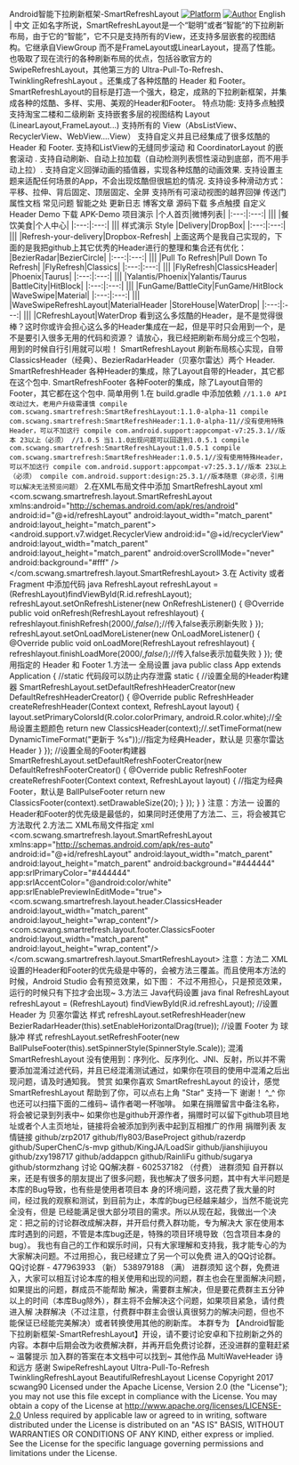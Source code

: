 Android智能下拉刷新框架-SmartRefreshLayout [![Platform](https://img.shields.io/badge/Platform-Android-f0ad4e.svg)](https://www.android.com) [![Author](https://img.shields.io/badge/Author-scwang90-11bbff.svg)](https://github.com/scwang90) English | 中文 正如名字所说，SmartRefreshLayout是一个“聪明”或者“智能”的下拉刷新布局，由于它的“智能”，它不只是支持所有的View，还支持多层嵌套的视图结构。它继承自ViewGroup 而不是FrameLayout或LinearLayout，提高了性能。 也吸取了现在流行的各种刷新布局的优点，包括谷歌官方的 SwipeRefreshLayout，其他第三方的 Ultra-Pull-To-Refresh、TwinklingRefreshLayout 。还集成了各种炫酷的 Header 和 Footer。 SmartRefreshLayout的目标是打造一个强大，稳定，成熟的下拉刷新框架，并集成各种的炫酷、多样、实用、美观的Header和Footer。 特点功能: 支持多点触摸 支持淘宝二楼和二级刷新 支持嵌套多层的视图结构 Layout (LinearLayout,FrameLayout...) 支持所有的 View（AbsListView、RecyclerView、WebView....View） 支持自定义并且已经集成了很多炫酷的 Header 和 Footer. 支持和ListView的无缝同步滚动 和 CoordinatorLayout 的嵌套滚动 . 支持自动刷新、自动上拉加载（自动检测列表惯性滚动到底部，而不用手动上拉）. 支持自定义回弹动画的插值器，实现各种炫酷的动画效果. 支持设置主题来适配任何场景的App，不会出现炫酷但很尴尬的情况. 支持设多种滑动方式：平移、拉伸、背后固定、顶层固定、全屏 支持所有可滚动视图的越界回弹 传送门 属性文档 常见问题 智能之处 更新日志 博客文章 源码下载 多点触摸 自定义Header Demo 下载 APK-Demo 项目演示 |个人首页|微博列表| |:---:|:---:| ||| |餐饮美食|个人中心| |:---:|:---:| ||| 样式演示 Style |Delivery|DropBox| |:---:|:---:| ||| |Refresh-your-delivery|Dropbox-Refresh| 上面这两个是我自己实现的，下面的是我把github上其它优秀的Header进行的整理和集合还有优化： |BezierRadar|BezierCircle| |:---:|:---:| ||| |Pull To Refresh|Pull Down To Refresh| |FlyRefresh|Classics| |:---:|:---:| ||| |FlyRefresh|ClassicsHeader| |Phoenix|Taurus| |:---:|:---:| ||| |Yalantis/Phoenix|Yalantis/Taurus |BattleCity|HitBlock| |:---:|:---:| ||| |FunGame/BattleCity|FunGame/HitBlock |WaveSwipe|Material| |:---:|:---:| ||| |WaveSwipeRefreshLayout|MaterialHeader |StoreHouse|WaterDrop| |:---:|:---:| ||| |CRefreshLayout|WaterDrop 看到这么多炫酷的Header，是不是觉得很棒？这时你或许会担心这么多的Header集成在一起，但是平时只会用到一个，是不是要引入很多无用的代码和资源？ 请放心，我已经把刷新布局分成三个包啦，用到的时候自行引用就可以啦！ SmartRefreshLayout 刷新布局核心实现，自带ClassicsHeader（经典）、BezierRadarHeader（贝塞尔雷达）两个 Header. SmartRefreshHeader 各种Header的集成，除了Layout自带的Header，其它都在这个包中. SmartRefreshFooter 各种Footer的集成，除了Layout自带的Footer，其它都在这个包中. 简单用例 1.在 build.gradle 中添加依赖 ``` //1.1.0 API改动过大，老用户升级需谨慎 compile com.scwang.smartrefresh:SmartRefreshLayout:1.1.0-alpha-11 compile com.scwang.smartrefresh:SmartRefreshHeader:1.1.0-alpha-11//没有使用特殊Header，可以不加这行 compile com.android.support:appcompat-v7:25.3.1//版本 23以上（必须） //1.0.5 当1.1.0出现问题可以回退到1.0.5.1 compile com.scwang.smartrefresh:SmartRefreshLayout:1.0.5.1 compile com.scwang.smartrefresh:SmartRefreshHeader:1.0.5.1//没有使用特殊Header，可以不加这行 compile com.android.support:appcompat-v7:25.3.1//版本 23以上（必须） compile com.android.support:design:25.3.1//版本随意（非必须，引用可以解决无法预览问题） ``` 2.在XML布局文件中添加 SmartRefreshLayout xml <?xml version="1.0" encoding="utf-8"?> <com.scwang.smartrefresh.layout.SmartRefreshLayout xmlns:android="http://schemas.android.com/apk/res/android" android:id="@+id/refreshLayout" android:layout_width="match_parent" android:layout_height="match_parent"> <android.support.v7.widget.RecyclerView android:id="@+id/recyclerView" android:layout_width="match_parent" android:layout_height="match_parent" android:overScrollMode="never" android:background="#fff" /> </com.scwang.smartrefresh.layout.SmartRefreshLayout> 3.在 Activity 或者 Fragment 中添加代码 java RefreshLayout refreshLayout = (RefreshLayout)findViewById(R.id.refreshLayout); refreshLayout.setOnRefreshListener(new OnRefreshListener() { @Override public void onRefresh(RefreshLayout refreshlayout) { refreshlayout.finishRefresh(2000/*,false*/);//传入false表示刷新失败 } }); refreshLayout.setOnLoadMoreListener(new OnLoadMoreListener() { @Override public void onLoadMore(RefreshLayout refreshlayout) { refreshlayout.finishLoadMore(2000/*,false*/);//传入false表示加载失败 } }); 使用指定的 Header 和 Footer 1.方法一 全局设置 java public class App extends Application { //static 代码段可以防止内存泄露 static { //设置全局的Header构建器 SmartRefreshLayout.setDefaultRefreshHeaderCreator(new DefaultRefreshHeaderCreator() { @Override public RefreshHeader createRefreshHeader(Context context, RefreshLayout layout) { layout.setPrimaryColorsId(R.color.colorPrimary, android.R.color.white);//全局设置主题颜色 return new ClassicsHeader(context);//.setTimeFormat(new DynamicTimeFormat("更新于 %s"));//指定为经典Header，默认是 贝塞尔雷达Header } }); //设置全局的Footer构建器 SmartRefreshLayout.setDefaultRefreshFooterCreator(new DefaultRefreshFooterCreator() { @Override public RefreshFooter createRefreshFooter(Context context, RefreshLayout layout) { //指定为经典Footer，默认是 BallPulseFooter return new ClassicsFooter(context).setDrawableSize(20); } }); } } 注意：方法一 设置的Header和Footer的优先级是最低的，如果同时还使用了方法二、三，将会被其它方法取代 2.方法二 XML布局文件指定 xml <com.scwang.smartrefresh.layout.SmartRefreshLayout xmlns:app="http://schemas.android.com/apk/res-auto" android:id="@+id/refreshLayout" android:layout_width="match_parent" android:layout_height="match_parent" android:background="#444444" app:srlPrimaryColor="#444444" app:srlAccentColor="@android:color/white" app:srlEnablePreviewInEditMode="true"> <!--srlAccentColor srlPrimaryColor 将会改变 Header 和 Footer 的主题颜色--> <!--srlEnablePreviewInEditMode 可以开启和关闭预览功能--> <com.scwang.smartrefresh.layout.header.ClassicsHeader android:layout_width="match_parent" android:layout_height="wrap_content"/> <TextView android:layout_width="match_parent" android:layout_height="match_parent" android:padding="@dimen/padding_common" android:background="@android:color/white" android:text="@string/description_define_in_xml"/> <com.scwang.smartrefresh.layout.footer.ClassicsFooter android:layout_width="match_parent" android:layout_height="wrap_content"/> </com.scwang.smartrefresh.layout.SmartRefreshLayout> 注意：方法二 XML设置的Header和Footer的优先级是中等的，会被方法三覆盖。而且使用本方法的时候，Android Studio 会有预览效果，如下图： 不过不用担心，只是预览效果，运行的时候只有下拉才会出现~ 3.方法三 Java代码设置 java final RefreshLayout refreshLayout = (RefreshLayout) findViewById(R.id.refreshLayout); //设置 Header 为 贝塞尔雷达 样式 refreshLayout.setRefreshHeader(new BezierRadarHeader(this).setEnableHorizontalDrag(true)); //设置 Footer 为 球脉冲 样式 refreshLayout.setRefreshFooter(new BallPulseFooter(this).setSpinnerStyle(SpinnerStyle.Scale)); 混淆 SmartRefreshLayout 没有使用到：序列化、反序列化、JNI、反射，所以并不需要添加混淆过滤代码，并且已经混淆测试通过，如果你在项目的使用中混淆之后出现问题，请及时通知我。 赞赏 如果你喜欢 SmartRefreshLayout 的设计，感觉 SmartRefreshLayout 帮助到了你，可以点右上角 "Star" 支持一下 谢谢！ ^_^ 你也还可以扫描下面的二维码~ 请作者喝一杯咖啡。 如果在捐赠留言中备注名称，将会被记录到列表中~ 如果你也是github开源作者，捐赠时可以留下github项目地址或者个人主页地址，链接将会被添加到列表中起到互相推广的作用 捐赠列表 友情链接 github/zrp2017 github/fly803/BaseProject github/razerdp github/SuperChenC/s-mvp github/KingJA/LoadSir github/jianshijiuyou github/zxy198717 github/addappcn github/RainliFu github/sugarya github/stormzhang 讨论 QQ解决群 - 602537182 （付费） 进群须知 自开群以来，还是有很多的朋友提出了很多问题，我也解决了很多问题，其中有大半问题是本库的Bug导致，也有些是使用者项目本 身的环境问题，这花费了我大量的时间，经过我的观察和测试，到目前为止，本库的bug已经越来越少，当然不能说完全没有，但是 已经能满足很大部分项目的需求。所以从现在起，我做出一个决定：把之前的讨论群改成解决群，并开启付费入群功能，专为解决大 家在使用本库时遇到的问题，不管是本库bug还是，特殊的项目环境导致（包含项目本身的bug）。 我也有自己的工作和娱乐时间，只有大家理解和支持我，我才能专心的为大家解决问题。不过用担心，我已经建立了另一个可以免费 进入的QQ讨论群。 QQ讨论群 - 477963933 （新） 538979188 （满） 进群须知 这个群，免费进入，大家可以相互讨论本库的相关使用和出现的问题，群主也会在里面解决问题，如果提出的问题，群成员不能帮助 解决，需要群主解决，但是要花费群主五分钟以上的时间（本库Bug除外），群主将不会解决这个问题，如果项目紧急，请付费进入解 决群解决（不过注意，付费群中群主会很认真很努力的解决问题，但也不能保证已经能完美解决）或者转换使用其他的刷新库。 本群专为 【Android智能下拉刷新框架-SmartRefreshLayout】开设，请不要讨论安卓和下拉刷新之外的内容。本群中后期会改为收费解决群，并再开启免费讨论群，还没进群的童鞋赶紧~ 温馨提示 加入群的答案在本文档中可以找到~ 其他作品 MultiWaveHeader 诗和远方 感谢 SwipeRefreshLayout Ultra-Pull-To-Refresh TwinklingRefreshLayout BeautifulRefreshLayout License Copyright 2017 scwang90 Licensed under the Apache License, Version 2.0 (the "License"); you may not use this file except in compliance with the License. You may obtain a copy of the License at http://www.apache.org/licenses/LICENSE-2.0 Unless required by applicable law or agreed to in writing, software distributed under the License is distributed on an "AS IS" BASIS, WITHOUT WARRANTIES OR CONDITIONS OF ANY KIND, either express or implied. See the License for the specific language governing permissions and limitations under the License.